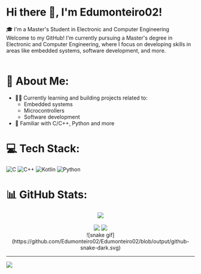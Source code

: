 # Hi there 👋, I'm Edumonteiro02!
🎓 I'm a Master's Student in Electronic and Computer Engineering<br>Welcome to my GitHub! I'm currently pursuing a Master's degree in Electronic and Computer Engineering, where I focus on developing skills in areas like embedded systems, software development,  and more.<br><br>
# 🚀 About Me:
- 👨‍💻 Currently learning and building projects related to:
  - Embedded systems
  - Microcontrollers
  - Software development
- 🔧 Familiar with C/C++, Python and more


# 💻 Tech Stack:
![C](https://img.shields.io/badge/c-%2300599C.svg?style=flat&logo=c&logoColor=white) ![C++](https://img.shields.io/badge/c++-%2300599C.svg?style=flat&logo=c%2B%2B&logoColor=white) ![Kotlin](https://img.shields.io/badge/kotlin-%237F52FF.svg?style=flat&logo=kotlin&logoColor=white) ![Python](https://img.shields.io/badge/python-3670A0?style=flat&logo=python&logoColor=ffdd54)
# 📊 GitHub Stats:

<div align="center">

  <img src="https://github-readme-stats.vercel.app/api?username=Edumonteiro02&theme=transparent&hide_border=false&include_all_commits=true&count_private=true" /><br/>
  
  <img src="https://nirzak-streak-stats.vercel.app/?user=Edumonteiro02&theme=transparent&hide_border=false" />
  
  <img src="https://github-readme-stats.vercel.app/api/top-langs/?username=Edumonteiro02&theme=transparent&hide_border=false&include_all_commits=true&count_private=true&layout=compact" />

</div>

<div align="center">
  ![snake gif](https://github.com/Edumonteiro02/Edumonteiro02/blob/output/github-snake-dark.svg)
  </div>

---
[![](https://visitcount.itsvg.in/api?id=Edumonteiro02&icon=8&color=0)](https://visitcount.itsvg.in)

<!-- Proudly created with GPRM ( https://gprm.itsvg.in ) -->

